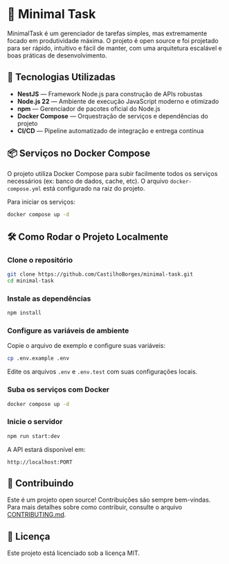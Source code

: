 # 📌 Minimal Task

MinimalTask é um gerenciador de tarefas simples, mas extremamente focado em produtividade máxima. O projeto é open source e foi projetado para ser rápido, intuitivo e fácil de manter, com uma arquitetura escalável e boas práticas de desenvolvimento.

## 🚀 Tecnologias Utilizadas

- **NestJS** — Framework Node.js para construção de APIs robustas
- **Node.js 22** — Ambiente de execução JavaScript moderno e otimizado
- **npm** — Gerenciador de pacotes oficial do Node.js
- **Docker Compose** — Orquestração de serviços e dependências do projeto
- **CI/CD** — Pipeline automatizado de integração e entrega contínua

## 📦 Serviços no Docker Compose

O projeto utiliza Docker Compose para subir facilmente todos os serviços necessários (ex: banco de dados, cache, etc). O arquivo `docker-compose.yml` está configurado na raiz do projeto.

Para iniciar os serviços:

```bash
docker compose up -d
```

## 🛠 Como Rodar o Projeto Localmente

### Clone o repositório

```bash
git clone https://github.com/CastilhoBorges/minimal-task.git
cd minimal-task
```

### Instale as dependências

```bash
npm install
```

### Configure as variáveis de ambiente

Copie o arquivo de exemplo e configure suas variáveis:

```bash
cp .env.example .env
```

Edite os arquivos `.env` e `.env.test` com suas configurações locais.

### Suba os serviços com Docker

```bash
docker compose up -d
```

### Inicie o servidor

```bash
npm run start:dev
```

A API estará disponível em:

```
http://localhost:PORT
```

## 🤝 Contribuindo

Este é um projeto open source! Contribuições são sempre bem-vindas. Para mais detalhes sobre como contribuir, consulte o arquivo [CONTRIBUTING.md](CONTRIBUTING.md).

## 📜 Licença

Este projeto está licenciado sob a licença MIT.
